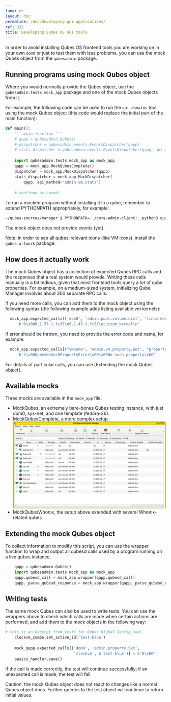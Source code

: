 ```yaml
---
lang: en
layout: doc
permalink: /doc/developing-gui-applications/
ref: 333
title: Developing Qubes OS GUI tools
---
```


In order to avoid installing Qubes OS frontend tools you are working on in your own `dom0` or just to test them with less problems, you can use the mock Qubes object from the `qubesadmin` package.

## Running programs using mock Qubes object

Where you would normally provide the Qubes object, use the `qubesadmin.tests.mock_app` package and one of the mock Qubes objects from it.

For example, the following code can be used to run the `qui-domains` tool using the mock Qubes object (this code would replace the initial part of the main function):

```python
def main():
    ''' main function '''
    # qapp = qubesadmin.Qubes()
    # dispatcher = qubesadmin.events.EventsDispatcher(qapp)
    # stats_dispatcher = qubesadmin.events.EventsDispatcher(qapp, api_method='admin.vm.Stats')

    import qubesadmin.tests.mock_app as mock_app
    qapp = mock_app.MockQubesComplete()
    dispatcher = mock_app.MockDispatcher(qapp)
    stats_dispatcher = mock_app.MockDispatcher(
        qapp, api_method='admin.vm.Stats')

    # continue as normal
```

To run a mocked program without installing it in a qube, remember to extend PYTHONPATH appropriately, for example:

```bash
~/qubes-sources/manager $ PYTHONPATH=../core-admin-client:. python3 qui/tray/domains.py
```

The mock object does not provide events (yet).

Note: in order to see all qubes-relevant icons (like VM icons), install the `qubes-artwork` package.

## How does it actually work

The mock Qubes object has a collection of expected Qubes RPC calls and the responses that a real system would provide. Writing these calls manually is a bit tedious, given that most frontend tools query a lot of qube properties. For example, on a medium-sized system, initializing Qube Manager involves about 300 separate RPC calls.

If you need more calls, you can add them to the mock object using the following syntax (the following example adds listing available vm kernels):

```python
  mock_app.expected_calls[('dom0', 'admin.pool.volume.List', 'linux-kernel', None)] = \
      b'0\x006.1.57-1.fc37\n6.1.43-1.fc37\ncustom_kernel\n'

```

If error should be thrown, you need to provide the error code and name, for example:

```python
  mock_app.expected_calls[("vmname", "admin.vm.property.Get", "property_name", None)] = \
      b'2\x00QubesNoSuchPropertyError\x00\x00No such property\x00'
```

For details of particular calls, you can use [Extending the mock Qubes object].


## Available mocks

Three mocks are available in the `mock_app` file:

* MockQubes, an extremely bare-bones Qubes testing instance, with just dom0, sys-net, and one template (fedora-36).
* MockQubesComplete, a more complex setup [![Qubes Manager running MockQubesComplete](/attachment/doc/doc-mock-app-ex1.png)](/attachment/doc/doc-mock-app-ex1.png)
* MockQubesWhonix, the setup above extended with several Whonix-related qubes


## Extending the mock Qubes object

To collect information to modify this script, you can use the wrapper function to wrap and output all qubesd calls used by a program running on a live qubes instance.

```python
    qapp = qubesadmin.Qubes()
    import qubesadmin.tests.mock_app as mock_app
    qapp.qubesd_call = mock_app.wrapper(qapp.qubesd_call)
    qapp._parse_qubesd_response = mock_app.wrapper(qapp._parse_qubesd_response)
```

## Writing tests

The same mock Qubes can also be used to write tests. You can use the wrappers above to check which calls are made when certain actions are performed, and add them to the mock objects in the following way:

```python
# this is an excerpt from tests for Qubes Global Config tool
    clockvm_combo.set_active_id('test-blue')

    mock_qapp.expected_calls[('dom0', 'admin.property.Set',
                              'clockvm', b'test-blue')] = b'0\x00'
    basics_handler.save()

```

If the call is made correctly, the test will continue successfully; if an unexpected call is made, the test will fail.

Caution: the mock Qubes object does not react to changes like a normal Qubes object does. Further queries to the test object will continue to return initial values.

